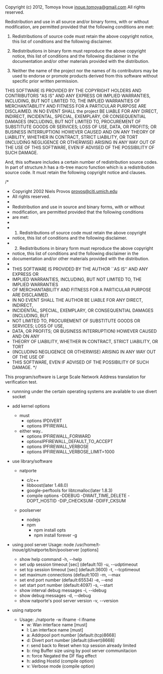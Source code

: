 Copyright (c) 2012, Tomoya Inoue <inoue.tomoya@gmail.com>
All rights reserved.

Redistribution and use in all source and/or binary forms, with or without
modification, are permitted provided that the following conditions are met:

  1. Redistributions of source code must retain the above copyright
     notice, this list of conditions and the following disclaimer.

  2. Redistributions in binary form must reproduce the above copyright
     notice, this list of conditions and the following disclaimer in the
     documentation and/or other materials provided with the distribution.

  3. Neither the name of the project nor the
     names of its contributors may be used to endorse or promote products
     derived from this software without specific prior written permission.

THIS SOFTWARE IS PROVIDED BY THE COPYRIGHT HOLDERS AND CONTRIBUTORS "AS IS"
AND ANY EXPRESS OR IMPLIED WARRANTIES, INCLUDING, BUT NOT LIMITED TO, THE
IMPLIED WARRANTIES OF MERCHANTABILITY AND FITNESS FOR A PARTICULAR PURPOSE
ARE DISCLAIMED. IN NO EVENT SHALL the project BE LIABLE FOR ANY DIRECT, 
INDIRECT, INCIDENTAL, SPECIAL, EXEMPLARY, OR CONSEQUENTIAL DAMAGES
(INCLUDING, BUT NOT LIMITED TO, PROCUREMENT OF SUBSTITUTE GOODS OR SERVICES;
LOSS OF USE, DATA, OR PROFITS; OR BUSINESS INTERRUPTION) HOWEVER CAUSED AND
ON ANY THEORY OF LIABILITY, WHETHER IN CONTRACT, STRICT LIABILITY, OR TORT
(INCLUDING NEGLIGENCE OR OTHERWISE) ARISING IN ANY WAY OUT OF THE USE OF
THIS SOFTWARE, EVEN IF ADVISED OF THE POSSIBILITY OF SUCH DAMAGE.


And, this software includes a certain number of redistribution source codes.
In part of structure.h has a rb-tree macro function which is a redistribution
source code. It must retain the following copyright notice and clauses.

/*
 * Copyright 2002 Niels Provos <provos@citi.umich.edu>
 * All rights reserved.
 *
 * Redistribution and use in source and binary forms, with or without
 * modification, are permitted provided that the following conditions
 * are met:
 *
 * 1. Redistributions of source code must retain the above copyright
 *    notice, this list of conditions and the following disclaimer.
 * 2. Redistributions in binary form must reproduce the above copyright
 *    notice, this list of conditions and the following disclaimer in the
 *    documentation and/or other materials provided with the distribution.
 *
 * THIS SOFTWARE IS PROVIDED BY THE AUTHOR ``AS IS'' AND ANY EXPRESS OR
 * IMPLIED WARRANTIES, INCLUDING, BUT NOT LIMITED TO, THE IMPLIED WARRANTIES
 * OF MERCHANTABILITY AND FITNESS FOR A PARTICULAR PURPOSE ARE DISCLAIMED.
 * IN NO EVENT SHALL THE AUTHOR BE LIABLE FOR ANY DIRECT, INDIRECT,
 * INCIDENTAL, SPECIAL, EXEMPLARY, OR CONSEQUENTIAL DAMAGES (INCLUDING, BUT
 * NOT LIMITED TO, PROCUREMENT OF SUBSTITUTE GOODS OR SERVICES; LOSS OF USE,
 * DATA, OR PROFITS; OR BUSINESS INTERRUPTION) HOWEVER CAUSED AND ON ANY
 * THEORY OF LIABILITY, WHETHER IN CONTRACT, STRICT LIABILITY, OR TORT
 * (INCLUDING NEGLIGENCE OR OTHERWISE) ARISING IN ANY WAY OUT OF THE USE OF
 * THIS SOFTWARE, EVEN IF ADVISED OF THE POSSIBILITY OF SUCH DAMAGE.
 */

This program/software is Large Scale Network Address translation for verification test.

  - runnning under the certain operating systems are available to use divert socket

  - add kernel options
    - must
      - options IPDIVERT
      - options IPFIREWALL
    - either way..
      - options IPFIREWALL_FORWARD
      - optionsIPFIREWALL_DEFAULT_TO_ACCEPT
      - options IPFIREWALL_VERBOSE
      - options IPFIREWALL_VERBOSE_LIMIT=1000

  - use library/software
    - natporte
      - c/c++
      - libboost(later 1.48.0)
      - google-perftools for libtcmalloc(later 1.8.3)
      - compile options
        -DDEBUG
        -DWAIT_TIME_DELETE
        -DOPT_HOSTID
        -DIP_CHECKSUM
        -DDIFF_CKSUM

    - poolserver
      - nodejs
      - npm
        - npm install opts
        - npm install forever -g

  - using pool server
    Usage: node /usr/home/t-inoue/git/natporte/bin/poolserver [options]
    - show help command
        -h, --help
    - set udp session timeout [sec] (default:10)
        -u, --udptimeout <value>
    - set tcp session timeout [sec] (default:3600)
        -t, --tcptimeout <value>
    - set maximum connections (default:100)
        -m, --max <value>
    - set end port number (default:65534)
        -e, --end <value>
    - set start port number (default:4097)
        -s, --start <value>
    - show interval debug messages
        -i, --idebug
    - show debug messages
        -d, --debug
    - show natporte's pool server version
        -v, --version

  - using natporte
    - Usage: ./natporte -w ifname -l ifname                                       
        - w: Wan interface name   [must]                         
        - l: Lan interface name   [must]                         
        - a: Addrpool port number [default:(tcp)8668]            
        - d: Divert port number   [default:(divert)8668]         
        - r: send back to Reset when tcp session already limited 
        - b: ring Buffer size using by pool server communitacion 
        - n: force Negated the DF flag effect                    
        - h: adding Hostid (compile option)
        - v: Verbose mode (compile option)

